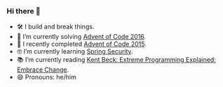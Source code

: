 ### Hi there 👋

- 🛠 I build and break things.
- 🤩 I’m currently solving [Advent of Code 2016](https://github.com/andilau/advent-of-code-2022).
- 🎉 I recently completed [Advent of Code 2015](https://github.com/andilau/advent-of-code-2015).
- 🤓 I’m currently learning [Spring Security](https://spring.io/projects/spring-security).
- 📚 I’m currently reading [Kent Beck: Extreme Programming Explained: Embrace Change](https://www.oreilly.com/library/view/extreme-programming-explained/0321278658/).
- 😄 Pronouns: he/him

<!--
**andilau/andilau** is a ✨ _special_ ✨ repository because its `README.md` (this file) appears on your GitHub profile.

Here are some ideas to get you started:

- 🔭 I’m currently working on ...
- 🌱 I’m currently learning ...
- 👯 I’m looking to collaborate on ...
- 🤔 I’m looking for help with ...
- 💬 Ask me about ...
- 📫 How to reach me: ...
- 😄 Pronouns: ...
- ⚡ Fun fact: ...
-->
